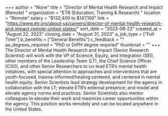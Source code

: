 +++
author = "None"
title = "Director of Mental Health Research and Impact  (Remote) "
organization = "ETR (Education, Training & Research) "
location = "Remote"
salary = "$132,400 to $147,100"
link = "https://www.etr.org/about-us/careers/director-of-mental-health-research-and-impact-remote-united-states/"
sort_date = "2023-08-22"
created_at = "August 22, 2023"
closing_date = "August 31, 2023"
a_job_type = ["Full Time"]
b_benefits = ["General Benefits"]
c_feedback = ""
aa_degrees_required = "PhD or DrPH degree required"
thumbnail = ""
+++
The Director of Mental Health Research and Impact (Senior Research Scientist) will work with the VP of Science, Equity, and Integration (SEI), other members of the Leadership Team (LT), the Chief Science Officer (CSO), and other Senior Researchers to co-lead ETR’s mental health initiatives, with special attention to approaches and interventions that are youth-focused, trauma-informed/healing centered, and centered in mental health equity. Senior Scientists lead strategy development for the agency in collaboration with the LT; elevate ETR’s external presence; and model and elevate agency norms and practices. Senior Scientists also mentor colleagues to elevate their work and maximize career opportunities within the agency. This position works remotely and can be located anywhere in the United States.